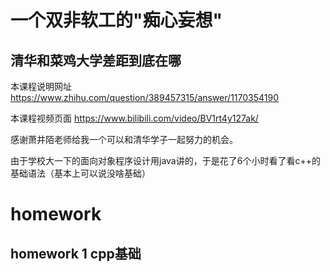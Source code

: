 # 一个双非软工的"痴心妄想"

## 清华和菜鸡大学差距到底在哪

本课程说明网址
https://www.zhihu.com/question/389457315/answer/1170354190

本课程视频页面
https://www.bilibili.com/video/BV1rt4y127ak/

感谢萧井陌老师给我一个可以和清华学子一起努力的机会。

由于学校大一下的面向对象程序设计用java讲的，于是花了6个小时看了看c++的基础语法（基本上可以说没啥基础）

# homework

## homework 1 cpp基础

